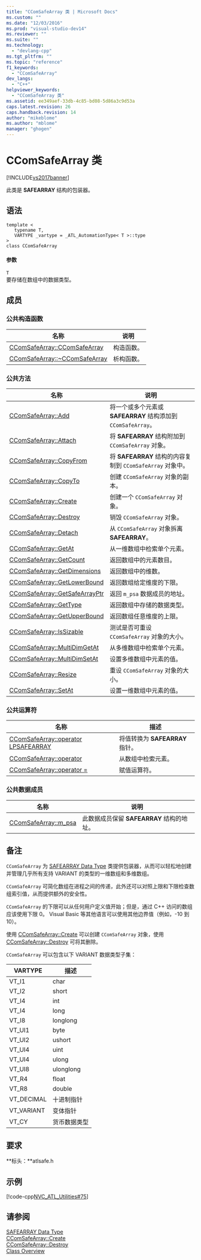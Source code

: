```yaml
---
title: "CComSafeArray 类 | Microsoft Docs"
ms.custom: ""
ms.date: "12/03/2016"
ms.prod: "visual-studio-dev14"
ms.reviewer: ""
ms.suite: ""
ms.technology: 
  - "devlang-cpp"
ms.tgt_pltfrm: ""
ms.topic: "reference"
f1_keywords: 
  - "CComSafeArray"
dev_langs: 
  - "C++"
helpviewer_keywords: 
  - "CComSafeArray 类"
ms.assetid: ee349aef-33db-4c85-bd08-5d86a3c9d53a
caps.latest.revision: 26
caps.handback.revision: 14
author: "mikeblome"
ms.author: "mblome"
manager: "ghogen"
---
```

# CComSafeArray 类
[!INCLUDE[vs2017banner](../../assembler/inline/includes/vs2017banner.md)]

此类是 **SAFEARRAY** 结构的包装器。  
  
## 语法  
  
```  
template <  
   typename T,  
   VARTYPE _vartype = _ATL_AutomationType< T >::type  
>  
class CComSafeArray  
```  
  
#### 参数  
 `T`  
 要存储在数组中的数据类型。  
  
## 成员  
  
### 公共构造函数  
  
|名称|说明|  
|--------|--------|  
|[CComSafeArray::CComSafeArray](../Topic/CComSafeArray::CComSafeArray.md)|构造函数。|  
|[CComSafeArray::~CComSafeArray](../Topic/CComSafeArray::~CComSafeArray.md)|析构函数。|  
  
### 公共方法  
  
|名称|说明|  
|--------|--------|  
|[CComSafeArray::Add](../Topic/CComSafeArray::Add.md)|将一个或多个元素或 **SAFEARRAY** 结构添加到 `CComSafeArray`。|  
|[CComSafeArray::Attach](../Topic/CComSafeArray::Attach.md)|将 **SAFEARRAY** 结构附加到 `CComSafeArray` 对象。|  
|[CComSafeArray::CopyFrom](../Topic/CComSafeArray::CopyFrom.md)|将 **SAFEARRAY** 结构的内容复制到 `CComSafeArray` 对象中。|  
|[CComSafeArray::CopyTo](../Topic/CComSafeArray::CopyTo.md)|创建 `CComSafeArray` 对象的副本。|  
|[CComSafeArray::Create](../Topic/CComSafeArray::Create.md)|创建一个 `CComSafeArray` 对象。|  
|[CComSafeArray::Destroy](../Topic/CComSafeArray::Destroy.md)|销毁 `CComSafeArray` 对象。|  
|[CComSafeArray::Detach](../Topic/CComSafeArray::Detach.md)|从 `CComSafeArray` 对象拆离 **SAFEARRAY**。|  
|[CComSafeArray::GetAt](../Topic/CComSafeArray::GetAt.md)|从一维数组中检索单个元素。|  
|[CComSafeArray::GetCount](../Topic/CComSafeArray::GetCount.md)|返回数组中的元素数目。|  
|[CComSafeArray::GetDimensions](../Topic/CComSafeArray::GetDimensions.md)|返回数组中的维数。|  
|[CComSafeArray::GetLowerBound](../Topic/CComSafeArray::GetLowerBound.md)|返回数组给定维度的下限。|  
|[CComSafeArray::GetSafeArrayPtr](../Topic/CComSafeArray::GetSafeArrayPtr.md)|返回 `m_psa` 数据成员的地址。|  
|[CComSafeArray::GetType](../Topic/CComSafeArray::GetType.md)|返回数组中存储的数据类型。|  
|[CComSafeArray::GetUpperBound](../Topic/CComSafeArray::GetUpperBound.md)|返回数组任意维度的上限。|  
|[CComSafeArray::IsSizable](../Topic/CComSafeArray::IsSizable.md)|测试是否可重设 `CComSafeArray` 对象的大小。|  
|[CComSafeArray::MultiDimGetAt](../Topic/CComSafeArray::MultiDimGetAt.md)|从多维数组中检索单个元素。|  
|[CComSafeArray::MultiDimSetAt](../Topic/CComSafeArray::MultiDimSetAt.md)|设置多维数组中元素的值。|  
|[CComSafeArray::Resize](../Topic/CComSafeArray::Resize.md)|重设 `CComSafeArray` 对象的大小。|  
|[CComSafeArray::SetAt](../Topic/CComSafeArray::SetAt.md)|设置一维数组中元素的值。|  
  
### 公共运算符  
  
|名称|描述|  
|--------|--------|  
|[CComSafeArray::operator LPSAFEARRAY](../Topic/CComSafeArray::operator%20LPSAFEARRAY.md)|将值转换为 **SAFEARRAY** 指针。|  
|[CComSafeArray::operator](../Topic/CComSafeArray::operator.md)|从数组中检索元素。|  
|[CComSafeArray::operator \=](../Topic/CComSafeArray::operator%20=.md)|赋值运算符。|  
  
### 公共数据成员  
  
|名称|说明|  
|--------|--------|  
|[CComSafeArray::m\_psa](../Topic/CComSafeArray::m_psa.md)|此数据成员保留 **SAFEARRAY** 结构的地址。|  
  
## 备注  
 `CComSafeArray` 为 [SAFEARRAY Data Type](http://msdn.microsoft.com/zh-cn/9ec8025b-4763-4526-ab45-390c5d8b3b1e) 类提供包装器，从而可以轻松地创建并管理几乎所有支持 VARIANT 的类型的一维数组和多维数组。  
  
 `CComSafeArray` 可简化数组在进程之间的传递，此外还可以对照上限和下限检查数组索引值，从而提供额外的安全性。  
  
 `CComSafeArray` 的下限可以从任何用户定义值开始；但是，通过 C\+\+ 访问的数组应该使用下限 0。 Visual Basic 等其他语言可以使用其他边界值（例如，\-10 到 10）。  
  
 使用 [CComSafeArray::Create](../Topic/CComSafeArray::Create.md) 可以创建 `CComSafeArray` 对象，使用 [CComSafeArray::Destroy](../Topic/CComSafeArray::Destroy.md) 可将其删除。  
  
 `CComSafeArray` 可以包含以下 VARIANT 数据类型子集：  
  
|VARTYPE|描述|  
|-------------|--------|  
|VT\_I1|char|  
|VT\_I2|short|  
|VT\_I4|int|  
|VT\_I4|long|  
|VT\_I8|longlong|  
|VT\_UI1|byte|  
|VT\_UI2|ushort|  
|VT\_UI4|uint|  
|VT\_UI4|ulong|  
|VT\_UI8|ulonglong|  
|VT\_R4|float|  
|VT\_R8|double|  
|VT\_DECIMAL|十进制指针|  
|VT\_VARIANT|变体指针|  
|VT\_CY|货币数据类型|  
  
## 要求  
 **标头：**atlsafe.h  
  
## 示例  
 [!code-cpp[NVC_ATL_Utilities#75](../../atl/codesnippet/CPP/ccomsafearray-class_1.cpp)]  
  
## 请参阅  
 [SAFEARRAY Data Type](http://msdn.microsoft.com/zh-cn/9ec8025b-4763-4526-ab45-390c5d8b3b1e)   
 [CComSafeArray::Create](../Topic/CComSafeArray::Create.md)   
 [CComSafeArray::Destroy](../Topic/CComSafeArray::Destroy.md)   
 [Class Overview](../../atl/atl-class-overview.md)